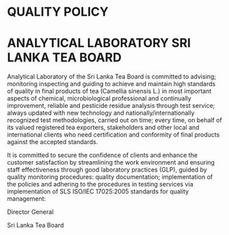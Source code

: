 # QUALITY POLICY

# ANALYTICAL LABORATORY SRI LANKA TEA BOARD

Analytical Laboratory of the Sri Lanka Tea Board is committed to advising; monitoring inspecting and guiding to achieve and maintain high standards of quality in final products of tea (Camellia sinensis L.) in most important aspects of chemical, microbiological professional and continually improvement, reliable and pesticide residue analysis through test service; always updated with new technology and nationally/internationally recognized test methodologies, carried out on time; every time, on behalf of its valued registered tea exporters, stakeholders and other local and international clients who need certification and conformity of final products against the accepted standards.

It is committed to secure the confidence of clients and enhance the customer satisfaction by streamlining the work environment and ensuring staff effectiveness through good laboratory practices (GLP), guided by quality monitoring procedures: quality documentation; implementation of the policies and adhering to the procedures in testing services via implementation of SLS ISO/IEC 17025:2005 standards for quality management:

Director General

Sri Lanka Tea Board